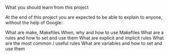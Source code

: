 What you should learn from this project

At the end of this project you are expected to be able to explain to anyone, without the help of Google:

What are make, Makefiles
When, why and how to use Makefiles
What are a rules and how to set and use them
What are explicit and implicit rules
What are the most common / useful rules
What are variables and how to set and use them